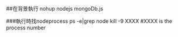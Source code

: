 ##在背景執行
        nohup nodejs  mongoDb.js

###執行時找nodeprocess
        ps -e|grep node
        kill -9 XXXX #XXXX is the process number
